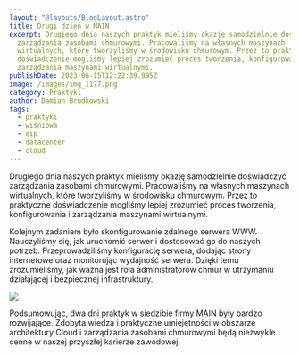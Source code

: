 ```yaml
---
layout: "@layouts/BlogLayout.astro"
title: Drugi dzień w MAIN
excerpt: Drugiego dnia naszych praktyk mieliśmy okazję samodzielnie doświadczyć
  zarządzania zasobami chmurowymi. Pracowaliśmy na własnych maszynach
  wirtualnych, które tworzyliśmy w środowisku chmurowym. Przez to praktyczne
  doświadczenie mogliśmy lepiej zrozumieć proces tworzenia, konfigurowania i
  zarządzania maszynami wirtualnymi.
publishDate: 2023-06-15T12:22:39.995Z
image: /images/img_1177.png
category: Praktyki
author: Damian Brudkowski
tags:
  - praktyki
  - wiśniowa
  - eip
  - datacenter
  - cloud
---
```

Drugiego dnia naszych praktyk mieliśmy okazję samodzielnie doświadczyć zarządzania zasobami chmurowymi. Pracowaliśmy na własnych maszynach wirtualnych, które tworzyliśmy w środowisku chmurowym. Przez to praktyczne doświadczenie mogliśmy lepiej zrozumieć proces tworzenia, konfigurowania i zarządzania maszynami wirtualnymi.

Kolejnym zadaniem było skonfigurowanie zdalnego serwera WWW. Nauczyliśmy się, jak uruchomić serwer i dostosować go do naszych potrzeb. Przeprowadziliśmy konfigurację serwera, dodając strony internetowe oraz monitorując wydajność serwera. Dzięki temu zrozumieliśmy, jak ważna jest rola administratorów chmur w utrzymaniu działającej i bezpiecznej infrastruktury.

![](/images/img_1164.png)

Podsumowując, dwa dni praktyk w siedzibie firmy MAIN były bardzo rozwijające. Zdobyta wiedza i praktyczne umiejętności w obszarze architektury Cloud i zarządzania zasobami chmurowymi będą niezwykle cenne w naszej przyszłej karierze zawodowej.